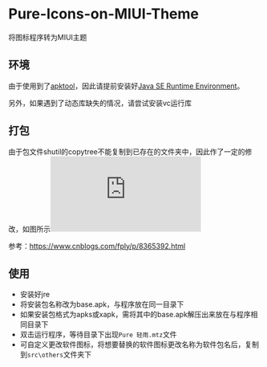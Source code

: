 # Pure-Icons-on-MIUI-Theme
将图标程序转为MIUI主题

## 环境
由于使用到了[apktool](https://ibotpeaches.github.io/Apktool/)，因此请提前安装好[Java SE Runtime Environment](https://www.oracle.com/cn/java/technologies/javase-jre8-downloads.html)。

另外，如果遇到了动态库缺失的情况，请尝试安装vc运行库

## 打包
由于包文件shutil的copytree不能复制到已存在的文件夹中，因此作了一定的修改，如图所示![shutil的修改](https://cdn.jsdelivr.net/gh/lrhtony/Pure-Icons-on-MIUI-Theme@master/README.md)

参考：https://www.cnblogs.com/fply/p/8365392.html

## 使用
- 安装好jre
- 将安装包名称改为base.apk，与程序放在同一目录下
- 如果安装包格式为apks或xapk，需将其中的base.apk解压出来放在与程序相同目录下
- 双击运行程序，等待目录下出现`Pure 轻雨.mtz`文件
- 可自定义更改软件图标，将想要替换的软件图标更改名称为软件包名后，复制到`src\others`文件夹下